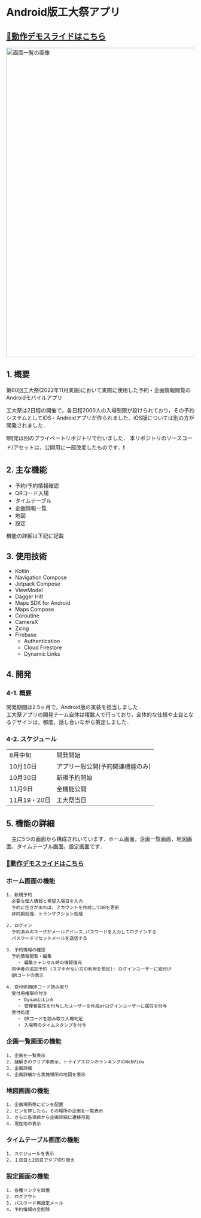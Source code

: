 # Android版工大祭アプリ
## [🔗動作デモスライドはこちら](https://www.canva.com/design/DAFSl1gI8vM/F7eH6ETyVh0lpwLReMnhZA/view?utm_content=DAFSl1gI8vM&utm_campaign=designshare&utm_medium=link&utm_source=editor)


<img width="826" alt="画面一覧の画像" src="https://user-images.githubusercontent.com/74134260/206072346-2545ebdb-052a-4a1a-a022-1fad8cd358ef.png">



## 1. 概要
第60回工大祭(2022年11月実施)において実際に使用した予約・企画情報閲覧のAndroidモバイルアプリ

工大祭は2日程の開催で，各日程2000人の入場制限が設けられており，その予約システムとしてiOS・Androidアプリが作られました．iOS版については別の方が開発されました．


❗開発は別のプライベートリポジトリで行いました．  本リポジトリのソースコード/アセットは，公開用に一部改変したものです．❗



## 2. 主な機能
- 予約/予約情報確認
- QRコード入場
- タイムテーブル
- 企画情報一覧
- 地図
- 設定

機能の詳細は下記に記載

## 3. 使用技術
- Kotlin
- Navigation Compose
- Jetpack Compose
- ViewModel
- Dagger Hilt
- Maps SDK for Android
- Maps Compose
- Coroutine
- CameraX
- Zxing
- Firebase
  - Authentication
  - Cloud Firestore
  - Dynamic Links

## 4. 開発
### 4-1. 概要
開発期間は2.5ヶ月で，Android版の実装を担当しました．  
工大祭アプリの開発チーム自体は複数人で行っており，全体的な仕様や土台となるデザインは，都度，話し合いながら策定しました．

### 4-2. スケジュール
<table>
    <tr>
      <td>8月中旬</td>
      <td>開発開始</td>
    </tr>
    <tr>
      <td>10月10日</td>
      <td>アプリ一般公開(予約関連機能のみ)</td>
    </tr>
    <tr>
      <td>10月30日</td>
      <td>新規予約開始</td>
    </tr>
    <tr>
      <td>11月9日</td>
      <td>全機能公開</td>
    </tr>
    <tr>
      <td>11月19・20日</td>
      <td>工大祭当日</td>
    </tr>
</table>

## 5. 機能の詳細
　主に5つの画面から構成されいています．ホーム画面，企画一覧画面，地図画面，タイムテーブル画面，設定画面です．
### [🔗動作デモスライドはこちら](https://www.canva.com/design/DAFSl1gI8vM/F7eH6ETyVh0lpwLReMnhZA/view?utm_content=DAFSl1gI8vM&utm_campaign=designshare&utm_medium=link&utm_source=editor)
### ホーム画面の機能
```
1. 新規予約
  必要な個人情報と希望入場日を入力
  予約に空きがあれば，アカウントを作成してDBを更新
  非同期処理，トランザクション処理
  
2. ログイン
  予約済みのユーザがメールアドレス,パスワードを入力してログインする
  パスワードリセットメールを送信する
  
3. 予約情報の確認
  予約情報閲覧・編集
    ・ 編集キャンセル時の情報復元
  同伴者の追加予約 (スマホがない方の利用を想定): ログインユーザーに紐付け
  QRコードの表示
  
4. 受付係用QRコード読み取り
  受付用権限の付与
    ・ DynamicLink
    ・ 管理者属性を付与したユーザーを作成orログインユーザーに属性を付与
  受付処理
    ・ QRコードを読み取り入場判定
    ・ 入場時のタイムスタンプを付与
```
### 企画一覧画面の機能
```
1. 企画を一覧表示
2. 謎解きのクリア率表示，トライアスロンのランキングのWebView
3. 企画詳細
4. 企画詳細から実施場所の地図を表示
```
### 地図画面の機能
```
1. 企画場所等にピンを配置
2. ピンを押したら，その場所の企画を一覧表示
3. さらに各項目から企画詳細に遷移可能
4. 現在地の表示
```
### タイムテーブル画面の機能
```
1. スケジュールを表示
2. １日目と2日目でタブ切り替え
```
### 設定画面の機能
```
1. 各種リンクを設置
2. ログアウト
3. パスワード再設定メール
4. 予約情報の全削除
```

